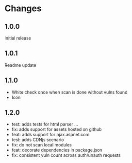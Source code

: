 # Changes

## 1.0.0

Initial release

## 1.0.1

Readme update

## 1.1.0

- White check once when scan is done without vulns found
- Icon

## 1.2.0

- test: adds tests for html parser …
- fix: adds support for assets hosted on github
- feat: adds support for ajax.aspnet.com
- test: adds CDNjs scenario
- fix: do not scan local modules
- feat: decorate dependencies in package.json
- fix: consistent vuln count across auth/unauth requests

